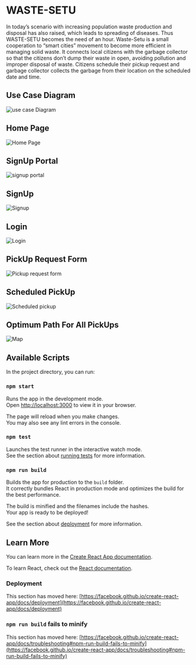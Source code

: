 # WASTE-SETU
In today’s scenario with increasing population waste production and disposal has also raised, which leads to spreading of diseases. Thus WASTE-SETU becomes the need of an hour. 
Waste-Setu is a small cooperation to “smart cities” movement to become more efficient in managing solid waste.
It connects local citizens with the garbage collector so that the citizens don’t dump their waste in open, avoiding pollution and improper disposal of waste.
Citizens schedule their pickup request and garbage collector collects the garbage from their location on the scheduled date and time.

## Use Case Diagram
![use case Diagram](https://user-images.githubusercontent.com/87543203/192820182-8852ed09-6584-4d66-8ce6-cf605bdd3f65.png)

## Home Page
![Home Page](https://user-images.githubusercontent.com/87543203/192820204-7a0f7e71-5c0d-4195-b2c4-41475cb7e2a6.jpeg)

## SignUp Portal
![signup portal](https://user-images.githubusercontent.com/87543203/192820234-fe38de2a-96ab-4358-b19c-2f956c46a9cc.jpeg)

## SignUp
![Signup](https://user-images.githubusercontent.com/87543203/192820248-9a1563e0-a6cf-402d-82e0-7a079a561cae.png)

## Login
![Login](https://user-images.githubusercontent.com/87543203/192820271-e61024d0-5915-4345-8919-b1a5402c8247.png)

## PickUp Request Form
![Pickup request form](https://user-images.githubusercontent.com/87543203/192820369-c87c743b-ba55-4ddd-a302-e320b0ae907e.jpeg)

## Scheduled PickUp
![Scheduled pickup](https://user-images.githubusercontent.com/87543203/192820393-6779df7a-09f1-4f19-a4e2-50e37a85d7bc.jpeg)

## Optimum Path For All PickUps
![Map](https://user-images.githubusercontent.com/87543203/192820469-fec5a3d3-a3b1-49da-a8d1-c359ff4b8a7d.png)


## Available Scripts

In the project directory, you can run:

### `npm start`

Runs the app in the development mode.\
Open [http://localhost:3000](http://localhost:3000) to view it in your browser.

The page will reload when you make changes.\
You may also see any lint errors in the console.

### `npm test`

Launches the test runner in the interactive watch mode.\
See the section about [running tests](https://facebook.github.io/create-react-app/docs/running-tests) for more information.

### `npm run build`

Builds the app for production to the `build` folder.\
It correctly bundles React in production mode and optimizes the build for the best performance.

The build is minified and the filenames include the hashes.\
Your app is ready to be deployed!

See the section about [deployment](https://facebook.github.io/create-react-app/docs/deployment) for more information.

## Learn More

You can learn more in the [Create React App documentation](https://facebook.github.io/create-react-app/docs/getting-started).

To learn React, check out the [React documentation](https://reactjs.org/).

### Deployment

This section has moved here: [https://facebook.github.io/create-react-app/docs/deployment](https://facebook.github.io/create-react-app/docs/deployment)

### `npm run build` fails to minify

This section has moved here: [https://facebook.github.io/create-react-app/docs/troubleshooting#npm-run-build-fails-to-minify](https://facebook.github.io/create-react-app/docs/troubleshooting#npm-run-build-fails-to-minify)
